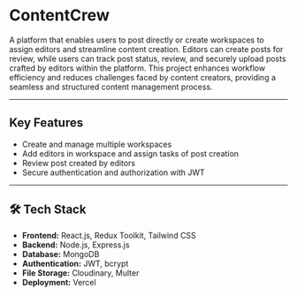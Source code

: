 ﻿# ContentCrew

 A platform that enables users to post directly or create workspaces to assign editors and
 streamline content creation. Editors can create posts for review, while users can track post status, review, and securely upload posts
 crafted by editors within the platform. This project enhances workflow efficiency and reduces challenges faced by content creators,
 providing a seamless and structured content management process.

 ---

 ## Key Features

- Create and manage multiple workspaces  
- Add editors in workspace and assign tasks of post creation
- Review post created by editors
- Secure authentication and authorization with JWT


---

## 🛠️ Tech Stack

- **Frontend:** React.js, Redux Toolkit, Tailwind CSS  
- **Backend:** Node.js, Express.js  
- **Database:** MongoDB  
- **Authentication:** JWT, bcrypt  
- **File Storage:** Cloudinary, Multer  
- **Deployment:** Vercel
